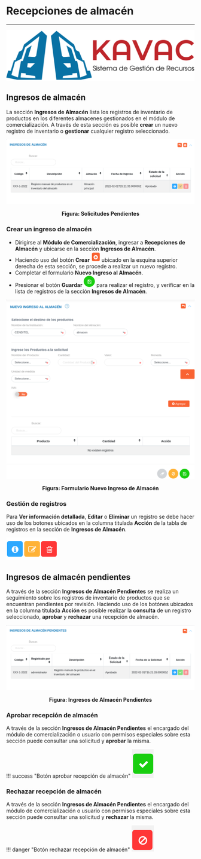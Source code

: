 # Recepciones de almacén
************************

![Screenshot](img/logokavac.png#imagen)


## Ingresos de almacén

La sección **Ingresos de Almacén** lista los registros de inventario de productos en los diferentes almacenes gestionados en el módulo de comercialización.  A través de esta sección es posible **crear** un nuevo registro de inventario o **gestionar** cualquier registro seleccionado.

![Screenshot](img/img1035.png#imagen)<div style="text-align: center;font-weight: bold">Figura: Solicitudes Pendientes</div>

### Crear un ingreso de almacén

-   Dirigirse al **Módulo de Comercialización**, ingresar a **Recepciones de Almacén** y ubicarse en la sección **Ingresos de Almacén**. 
-   Haciendo uso del botón **Crear** ![Screenshot](img/create.png#imagen) ubicado en la esquina superior derecha de esta sección, se procede a realizar un nuevo registro. 
-   Completar el formulario **Nuevo Ingreso al Almacén**. 
-   Presionar el botón **Guardar** ![Screenshot](img/save.png#imagen) para realizar el registro, y verificar en la lista de registros de la sección **Ingresos de Almacén**. 

![Screenshot](img/img1037.png#imagen)<div style="text-align: center;font-weight: bold">Figura: Formulario Nuevo Ingreso de Almacén</div>

### Gestión de registros

Para **Ver información detallada**, **Editar** o **Eliminar** un registro se debe hacer uso de los botones ubicados en la columna titulada **Acción** de la tabla de registros en la sección de **Ingresos de Almacén**.

![Screenshot](img/manage.png#imagen)
## Ingresos de almacén pendientes

A través de la sección **Ingresos de Almacén Pendientes** se realiza un seguimiento sobre los registros de inventario de productos que se encuentran pendientes por revisión.  Haciendo uso de los botónes ubicados en la columna titulada **Acción** es posible realizar la **consulta** de un registro seleccionado, **aprobar** y **rechazar** una recepción de almacén.

![Screenshot](img/img1036.png#imagen)<div style="text-align: center;font-weight: bold">Figura: Ingresos de Almacén Pendientes</div>

### Aprobar recepción de almacén

A través de la sección **Ingresos de Almacén Pendientes** el encargado del módulo de comercialización o usuario con permisos especiales sobre esta sección puede consultar una solicitud y **aprobar** la misma.

!!! success "Botón aprobar recepción de almacén"
    ![Screenshot](img/approve.png#imagen)

### Rechazar recepción de almacén

A través de la sección **Ingresos de Almacén Pendientes** el encargado del módulo de comercialización o usuario con permisos especiales sobre esta sección puede consultar una solicitud y **rechazar** la misma.

!!! danger "Botón rechazar recepción de almacén"
    ![Screenshot](img/deny.png#imagen)


